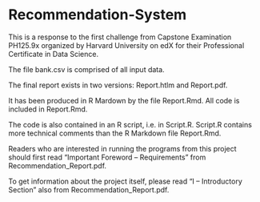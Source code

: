 # Recommendation-System

This is a response to the first challenge from Capstone Examination PH125.9x 
organized by Harvard University on edX for their Professional Certificate in Data Science. 

The file bank.csv is comprised of all input data.

The final report exists in two versions: Report.htlm and Report.pdf.

It has been produced in R Mardown by the file Report.Rmd. All code is included in Report.Rmd.

The code is also contained in an R script, i.e. in Script.R. Script.R contains more technical comments than the R Markdown file Report.Rmd.

Readers who are interested in running the programs from this project should first 
read “Important Foreword – Requirements” from Recommendation_Report.pdf. 

To get information about the project itself, please read “I – Introductory Section” 
also from Recommendation_Report.pdf. 

